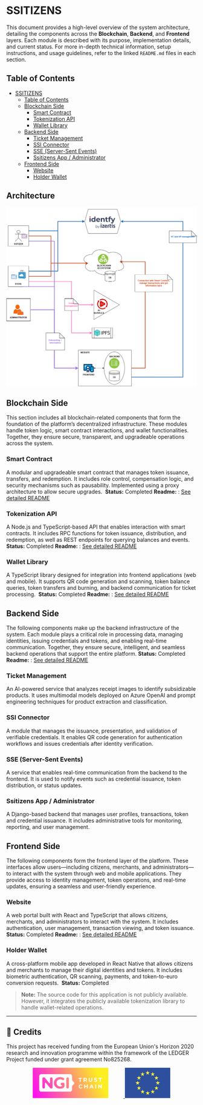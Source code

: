 # SSITIZENS

This document provides a high-level overview of the system architecture, detailing the components across the **Blockchain**, **Backend**, and **Frontend** layers. Each module is described with its purpose, implementation details, and current status. For more in-depth technical information, setup instructions, and usage guidelines, refer to the linked `README.md` files in each section.

## Table of Contents

- [SSITIZENS](#ssitizens)
  - [Table of Contents](#table-of-contents)
  - [Blockchain Side](#blockchain-side)
    - [Smart Contract](#smart-contract)
    - [Tokenization API](#tokenization-api)
    - [Wallet Library](#wallet-library)
  - [Backend Side](#backend-side)
    - [Ticket Management](#ticket-management)
    - [SSI Connector](#ssi-connector)
    - [SSE (Server-Sent Events)](#sse-server-sent-events)
    - [Ssitizens App / Administrator](#ssitizens-app--administrator)
  - [Frontend Side](#frontend-side)
    - [Website](#website)
    - [Holder Wallet](#holder-wallet)

## Architecture

<p align="center">
  <img src="./assets/architecture.png" alt="System Architecture Diagram" style="max-width:100%; height:auto;">
</p>


## Blockchain Side

This section includes all blockchain-related components that form the foundation of the platform’s decentralized infrastructure. These modules handle token logic, smart contract interactions, and wallet functionalities. Together, they ensure secure, transparent, and upgradeable operations across the system.

### Smart Contract
A modular and upgradeable smart contract that manages token issuance, transfers, and redemption. It includes role control, compensation logic, and security mechanisms such as pausability. Implemented using a proxy architecture to allow secure upgrades. 
**Status:** Completed
**Readme:** : [See detailed README](https://github.com/NGI-TRUSTCHAIN/SSITIZENS/blob/main/ssitizens-smart-contract/README.md)

### Tokenization API
A Node.js and TypeScript-based API that enables interaction with smart contracts. It includes RPC functions for token issuance, distribution, and redemption, as well as REST endpoints for querying balances and events. 
**Status:** Completed
**Readme:** : [See detailed README](https://github.com/NGI-TRUSTCHAIN/SSITIZENS/blob/main/ssitizens-tokenization-api/README.md)
### Wallet Library
A TypeScript library designed for integration into frontend applications (web and mobile). It supports QR code generation and scanning, token balance queries, token transfers and burning, and backend communication for ticket processing. 
**Status:** Completed
**Readme:** : [See detailed README](https://github.com/NGI-TRUSTCHAIN/SSITIZENS/blob/main/tokenization-lib-wallet/README.md)

## Backend Side

The following components make up the backend infrastructure of the system. Each module plays a critical role in processing data, managing identities, issuing credentials and tokens, and enabling real-time communication. Together, they ensure secure, intelligent, and seamless backend operations that support the entire platform.
**Status:** Completed
**Readme:** : [See detailed README](https://github.com/NGI-TRUSTCHAIN/SSITIZENS/blob/main/ssitizens-backend/README.md)

### Ticket Management
An AI-powered service that analyzes receipt images to identify subsidizable products. It uses multimodal models deployed on Azure OpenAI and prompt engineering techniques for product extraction and classification. 

### SSI Connector
A module that manages the issuance, presentation, and validation of verifiable credentials. It enables QR code generation for authentication workflows and issues credentials after identity verification. 

### SSE (Server-Sent Events)
A service that enables real-time communication from the backend to the frontend. It is used to notify events such as credential issuance, token distribution, or status updates. 

### Ssitizens App / Administrator
A Django-based backend that manages user profiles, transactions, token and credential issuance. It includes administrative tools for monitoring, reporting, and user management. 

## Frontend Side

The following components form the frontend layer of the platform. These interfaces allow users—including citizens, merchants, and administrators—to interact with the system through web and mobile applications. They provide access to identity management, token operations, and real-time updates, ensuring a seamless and user-friendly experience.


### Website
A web portal built with React and TypeScript that allows citizens, merchants, and administrators to interact with the system. It includes authentication, user management, transaction viewing, and token issuance. 
**Status:** Completed
**Readme:** : [See detailed README](https://github.com/NGI-TRUSTCHAIN/SSITIZENS/blob/main/ssitizens-frontend/README.md)

### Holder Wallet
A cross-platform mobile app developed in React Native that allows citizens and merchants to manage their digital identities and tokens. It includes biometric authentication, QR scanning, payments, and token-to-euro conversion requests. 
**Status:** Completed
> **Note:** The source code for this application is not publicly available. However, it integrates the publicly available tokenization library to handle wallet-related operations.

---

## 📢 Credits

This project has received funding from the European Union's Horizon 2020 research and innovation programme within the framework of the LEDGER Project funded under grant agreement No825268.

<p align="center">
  <a href="https://www.ngi.eu" target="_blank">
    <img src="./assets/ngi-logo.png" alt="NGI Logo" style="height:80px; margin-right: 40px;"/>
  </a>
  <img src="./assets/eu-flag.png" alt="EU Flag" style="height:80px;"/>
</p>
